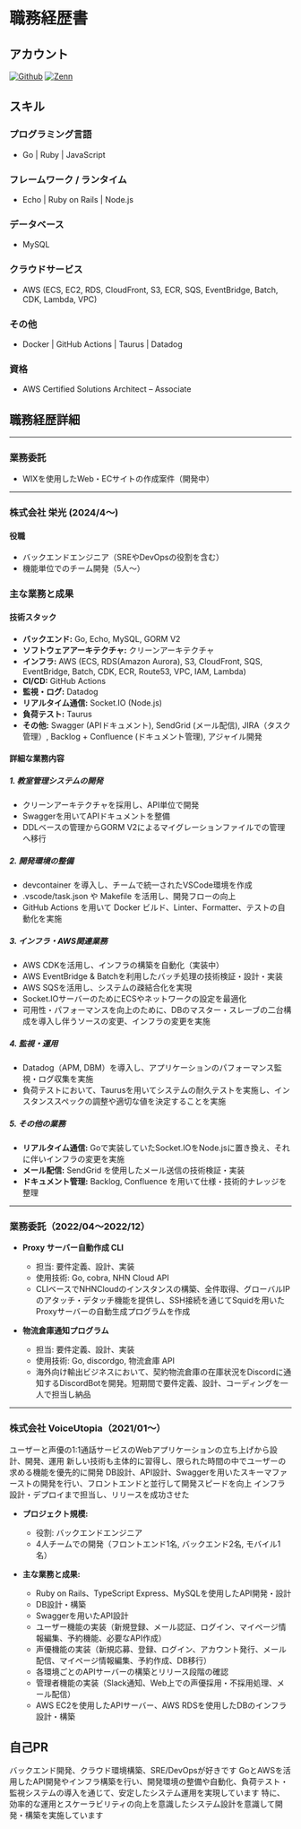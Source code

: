 # 職務経歴書

## アカウント

[![Github](https://img.shields.io/badge/git_shochann-%2312100E.svg?&style=flat-square&logo=Github&logoColor=white)](https://github.com/git-shochann)
[![Zenn](https://img.shields.io/badge/shochann00-3EA8FF.svg?&style=flat-square&logo=Zenn&logoColor=white)](https://zenn.dev/shochann00)

## スキル

### プログラミング言語

- Go | Ruby | JavaScript

### フレームワーク / ランタイム

- Echo | Ruby on Rails | Node.js

### データベース

- MySQL

### クラウドサービス

- AWS (ECS, EC2, RDS, CloudFront, S3, ECR, SQS, EventBridge, Batch, CDK, Lambda, VPC)

### その他

- Docker | GitHub Actions | Taurus | Datadog

### 資格

- AWS Certified Solutions Architect – Associate

## 職務経歴詳細

---

### 業務委託

- WIXを使用したWeb・ECサイトの作成案件（開発中）

---

### 株式会社 栄光 (2024/4〜)

#### 役職

- バックエンドエンジニア（SREやDevOpsの役割を含む）
- 機能単位でのチーム開発（5人〜）

### 主な業務と成果

#### 技術スタック

- **バックエンド:** Go, Echo, MySQL, GORM V2
- **ソフトウェアアーキテクチャ:** クリーンアーキテクチャ
- **インフラ:** AWS (ECS, RDS(Amazon Aurora), S3, CloudFront, SQS, EventBridge, Batch, CDK, ECR, Route53, VPC, IAM, Lambda)
- **CI/CD:** GitHub Actions
- **監視・ログ:** Datadog
- **リアルタイム通信:** Socket.IO (Node.js)
- **負荷テスト:** Taurus
- **その他:** Swagger (APIドキュメント), SendGrid (メール配信), JIRA（タスク管理）, Backlog + Confluence (ドキュメント管理), アジャイル開発

#### 詳細な業務内容

##### 1. 教室管理システムの開発

- クリーンアーキテクチャを採用し、API単位で開発
- Swaggerを用いてAPIドキュメントを整備
- DDLベースの管理からGORM V2によるマイグレーションファイルでの管理へ移行

##### 2. 開発環境の整備

- devcontainer を導入し、チームで統一されたVSCode環境を作成
- .vscode/task.json や Makefile を活用し、開発フローの向上
- GitHub Actions を用いて Docker ビルド、Linter、Formatter、テストの自動化を実施

##### 3. インフラ・AWS関連業務

- AWS CDKを活用し、インフラの構築を自動化（実装中）
- AWS EventBridge & Batchを利用したバッチ処理の技術検証・設計・実装
- AWS SQSを活用し、システムの疎結合化を実現
- Socket.IOサーバーのためにECSやネットワークの設定を最適化
- 可用性・パフォーマンスを向上のために、DBのマスター・スレーブの二台構成を導入し伴うソースの変更、インフラの変更を実施

##### 4. 監視・運用

- Datadog（APM, DBM）を導入し、アプリケーションのパフォーマンス監視・ログ収集を実施
- 負荷テストにおいて、Taurusを用いてシステムの耐久テストを実施し、インスタンススペックの調整や適切な値を決定することを実施

##### 5. その他の業務

- **リアルタイム通信:** Goで実装していたSocket.IOをNode.jsに置き換え、それに伴いインフラの変更を実施
- **メール配信:** SendGrid を使用したメール送信の技術検証・実装
- **ドキュメント管理:** Backlog, Confluence を用いて仕様・技術的ナレッジを整理

---

### 業務委託（2022/04〜2022/12）

- **Proxy サーバー自動作成 CLI**

  - 担当: 要件定義、設計、実装
  - 使用技術: Go, cobra, NHN Cloud API
  - CLIベースでNHNCloudのインスタンスの構築、全件取得、グローバルIPのアタッチ・デタッチ機能を提供し、SSH接続を通じてSquidを用いたProxyサーバーの自動生成プログラムを作成

- **物流倉庫通知プログラム**

  - 担当: 要件定義、設計、実装
  - 使用技術: Go, discordgo, 物流倉庫 API
  - 海外向け輸出ビジネスにおいて、契約物流倉庫の在庫状況をDiscordに通知するDiscordBotを開発。短期間で要件定義、設計、コーディングを一人で担当し納品

---

### 株式会社 VoiceUtopia（2021/01〜）

ユーザーと声優の1:1通話サービスのWebアプリケーションの立ち上げから設計、開発、運用
新しい技術も主体的に習得し、限られた時間の中でユーザーの求める機能を優先的に開発
DB設計、API設計、Swaggerを用いたスキーマファーストの開発を行い、フロントエンドと並行して開発スピードを向上
インフラ設計・デプロイまで担当し、リリースを成功させた

- **プロジェクト規模:**
  - 役割: バックエンドエンジニア
  - 4人チームでの開発（フロントエンド1名, バックエンド2名, モバイル1名）

- **主な業務と成果:**
  - Ruby on Rails、TypeScript Express、MySQLを使用したAPI開発・設計
  - DB設計・構築
  - Swaggerを用いたAPI設計
  - ユーザー機能の実装（新規登録、メール認証、ログイン、マイページ情報編集、予約機能、必要なAPI作成）
  - 声優機能の実装（新規応募、登録、ログイン、アカウント発行、メール配信、マイページ情報編集、予約作成、DB移行）
  - 各環境ごとのAPIサーバーの構築とリリース段階の確認
  - 管理者機能の実装（Slack通知、Web上での声優採用・不採用処理、メール配信）
  - AWS EC2を使用したAPIサーバー、AWS RDSを使用したDBのインフラ設計・構築

## 自己PR

バックエンド開発、クラウド環境構築、SRE/DevOpsが好きです
GoとAWSを活用したAPI開発やインフラ構築を行い、開発環境の整備や自動化、負荷テスト・監視システムの導入を通じて、安定したシステム運用を実現しています
特に、効率的な運用とスケーラビリティの向上を意識したシステム設計を意識して開発・構築を実施しています
